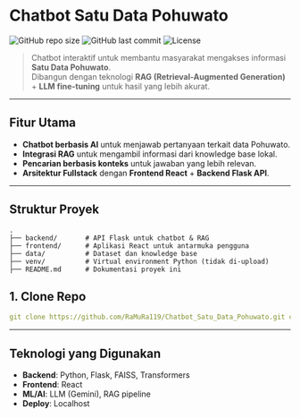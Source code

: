 # Chatbot Satu Data Pohuwato

![GitHub repo size](https://img.shields.io/github/repo-size/RaMuRa119/Chatbot_Satu_Data_Pohuwato)
![GitHub last commit](https://img.shields.io/github/last-commit/RaMuRa119/Chatbot_Satu_Data_Pohuwato)
![License](https://img.shields.io/badge/license-MIT-green)

> Chatbot interaktif untuk membantu masyarakat mengakses informasi **Satu Data Pohuwato**.  
> Dibangun dengan teknologi **RAG (Retrieval-Augmented Generation)** + **LLM fine-tuning** untuk hasil yang lebih akurat.

---

## Fitur Utama
- **Chatbot berbasis AI** untuk menjawab pertanyaan terkait data Pohuwato.
- **Integrasi RAG** untuk mengambil informasi dari knowledge base lokal.
- **Pencarian berbasis konteks** untuk jawaban yang lebih relevan.
- **Arsitektur Fullstack** dengan **Frontend React** + **Backend Flask API**.
  
---

##  Struktur Proyek
```plaintext
.
├── backend/       # API Flask untuk chatbot & RAG
├── frontend/      # Aplikasi React untuk antarmuka pengguna
├── data/          # Dataset dan knowledge base
├── venv/          # Virtual environment Python (tidak di-upload)
├── README.md      # Dokumentasi proyek ini

```
##  1. Clone Repo

```yml
git clone https://github.com/RaMuRa119/Chatbot_Satu_Data_Pohuwato.git cd Chatbot_Satu_Data_Pohuwato 
```

---

## Teknologi yang Digunakan
- **Backend**: Python, Flask, FAISS, Transformers
- **Frontend**: React
- **ML/AI**: LLM (Gemini), RAG pipeline
- **Deploy**: Localhost
